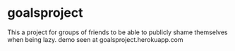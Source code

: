 goalsproject
============

This a project for groups of friends to be able to publicly shame themselves when being lazy. demo seen at goalsproject.herokuapp.com
